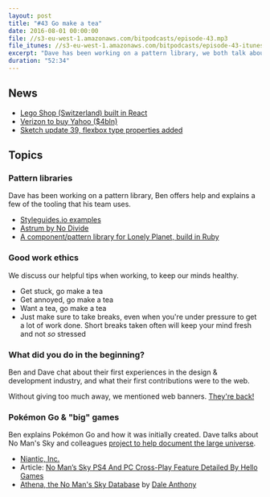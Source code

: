 ```yaml
---
layout: post
title: "#43 Go make a tea"
date: 2016-08-01 00:00:00
file: //s3-eu-west-1.amazonaws.com/bitpodcasts/episode-43.mp3
file_itunes: //s3-eu-west-1.amazonaws.com/bitpodcasts/episode-43-itunes.m4a
excerpt: "Dave has been working on a pattern library, we both talk about our work history, and Ben wants to make a tea"
duration: "52:34"
---
```


## News

- [Lego Shop (Switzerland) built in React](https://shop.lego.com/en-CH/)
- [Verizon to buy Yahoo ($4bln)](http://www.bbc.co.uk/news/business-36879831)
- [Sketch update 39, flexbox type properties added](https://blog.sketchapp.com/sketch-39-brings-symbol-resizing-and-cloud-beta-a74d3aa0611a#.3f4jvrpbn)

## Topics

### Pattern libraries

Dave has been working on a pattern library, Ben offers help and explains a few of the tooling that his team uses.

- [Styleguides.io examples](http://styleguides.io/examples.html)
- [Astrum by No Divide](http://astrum.nodividestudio.com/)
- [A component/pattern library for Lonely Planet, build in Ruby](http://rizzo.lonelyplanet.com/styleguide/ui-components/cards)

### Good work ethics

We discuss our helpful tips when working, to keep our minds healthy.

- Get stuck, go make a tea
- Get annoyed, go make a tea
- Want a tea, go make a tea
- Just make sure to take breaks, even when you're under pressure to get a lot of work done. Short breaks taken often will keep your mind fresh and not _so_ stressed

### What did you do in the beginning?

Ben and Dave chat about their first experiences in the design & development industry, and what their first contributions were to the web.

Without giving too much away, we mentioned web banners. [They're back!](http://codepen.io/chrisgannon/post/my-first-svg-banner-ad)

### Pokémon Go & "big" games

Ben explains Pokémon Go and how it was initially created. Dave talks about No Man's Sky and colleagues [project to help document the large universe](http://athenadb.space/).

  - [Niantic, Inc.](https://www.nianticlabs.com/)
  - Article: [No Man’s Sky PS4 And PC Cross-Play Feature Detailed By Hello Games](http://www.thebitbag.com/no-mans-sky-ps4-pc-cross-play-feature-detailed-hello-games/142222)
  - [Athena, the No Man's Sky Database](http://athenadb.space/) by [Dale Anthony](http://daleanthony.com/)

